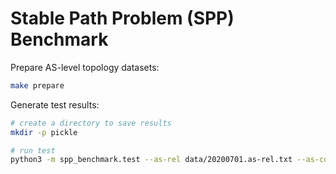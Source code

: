 # Stable Path Problem (SPP) Benchmark

Prepare AS-level topology datasets:

``` bash
make prepare
```

Generate test results:

``` bash
# create a directory to save results
mkdir -p pickle

# run test
python3 -m spp_benchmark.test --as-rel data/20200701.as-rel.txt --as-country data/as-country.txt --save-dir pickle
```
